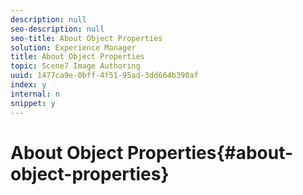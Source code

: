 ```yaml
---
description: null
seo-description: null
seo-title: About Object Properties
solution: Experience Manager
title: About Object Properties
topic: Scene7 Image Authoring
uuid: 1477ca9e-0bff-4f51-95ad-3dd664b390af
index: y
internal: n
snippet: y
---
```


# About Object Properties{#about-object-properties}

